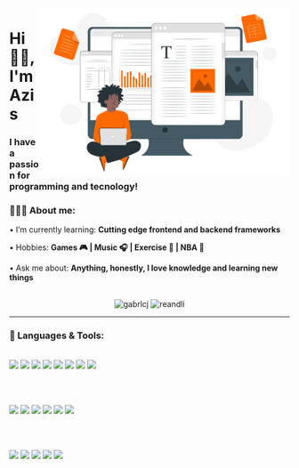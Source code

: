 <img align="right" src="https://raw.githubusercontent.com/gabrlcj/gabrlcj/2aa161dfb942e25ec84396721837dfccc98e08f2/Illustration.svg" alt="Illustration" title="Illustration Storyset" width=450/>
    
<h1 align="left">Hi 👋🏽, I'm Azis</h1>

<h3 align="left">I have a passion for programming and tecnology! </h3>

<div align="left">
    <h3>👨🏽‍💻 About me:</h3>
        <p>• I’m currently learning: <b>Cutting edge frontend and backend frameworks</b></p>
        <p>• Hobbies: <b>Games 🎮 | Music 🎧 | Exercise 🏃 | NBA 🏀</b></p>
        <p>• Ask me about: <b>Anything, honestly, I love knowledge and learning new things</b></p>
        
</div><br>

<div align="center">
    <img height="155em" src="https://github-readme-stats.vercel.app/api?username=renaldi-azis&show_icons=true&theme=slateorange&title_color=f34213&text_color=0c0c0c&icon_color=0c0c0c&locale=en&hide_border=true&bg_color=bbb8b2" alt="gabrlcj" />
    <img height="155em" src="https://github-readme-stats.vercel.app/api/top-langs?username=renaldi-azis&show_icons=true&theme=slateorange&title_color=f34213&text_color=0c0c0c&icon_color=0c0c0c&layout=compact&hide_border=true&bg_color=bbb8b2" alt="reandli" />
</div>
    
---

<div>

  <h3>🧰 Languages & Tools:</h3><br>
    
  <!-- Frontend -->
  <img src="https://img.shields.io/static/v1?label=&message=HTML5&color=%23E34F26&style=for-the-badge&logo=html5&logoColor=white" />
  <img src="https://img.shields.io/static/v1?label=&message=CSS3&color=%231572B6&style=for-the-badge&logo=css3&logoColor=white" />
  <img src="https://img.shields.io/static/v1?label=&message=TailwindCSS&color=%230EA5E9&style=for-the-badge&logo=tailwindcss&logoColor=white" />
  <img src="https://img.shields.io/static/v1?label=&message=SASS&color=%23CC6699&style=for-the-badge&logo=sass&logoColor=white" />
  <img src="https://img.shields.io/static/v1?label=&message=JavaScript&color=%23F7DF1E&style=for-the-badge&logo=javascript&logoColor=black" />
  <img src="https://img.shields.io/static/v1?label=&message=TypeScript&color=%233178C6&style=for-the-badge&logo=typescript&logoColor=white" />
  <img src="https://img.shields.io/static/v1?label=&message=React&color=%2361DAFB&style=for-the-badge&logo=react&logoColor=black" />
  <img src="https://img.shields.io/static/v1?label=&message=Next.js&color=%23000000&style=for-the-badge&logo=next.js&logoColor=white" />

<br><br>

  <!-- Backend -->

  <img src="https://img.shields.io/static/v1?label=&message=Node.js&color=%23339933&style=for-the-badge&logo=node.js&logoColor=white" />
  <img src="https://img.shields.io/static/v1?label=&message=Express&color=%23000000&style=for-the-badge&logo=express&logoColor=white" />
  <img src="https://img.shields.io/static/v1?label=&message=Python&color=%233776AB&style=for-the-badge&logo=python&logoColor=white" />
  <img src="https://img.shields.io/static/v1?label=&message=Django&color=%23092E20&style=for-the-badge&logo=django&logoColor=white" />
  <img src="https://img.shields.io/static/v1?label=&message=Java&color=%23E41F26&style=for-the-badge&logo=java&logoColor=white" />
  <img src="https://img.shields.io/static/v1?label=&message=Spring+Boot&color=%236DB33F&style=for-the-badge&logo=springboot&logoColor=white" />

<br><br>

  <!-- Other Tools -->

  <img src="https://img.shields.io/static/v1?label=&message=Git&color=%23F05032&style=for-the-badge&logo=git&logoColor=white" />
  <img src="https://img.shields.io/static/v1?label=&message=GitHub&color=%23181717&style=for-the-badge&logo=github&logoColor=white" />
  <img src="https://img.shields.io/static/v1?label=&message=Docker&color=%232496ED&style=for-the-badge&logo=docker&logoColor=white" />
  <img src="https://img.shields.io/static/v1?label=&message=Figma&color=%23552d84&style=for-the-badge&logo=figma&logoColor=white" />
  <img src="https://img.shields.io/static/v1?label=&message=WordPress&color=%2321759B&style=for-the-badge&logo=wordpress&logoColor=white" />
</div>


